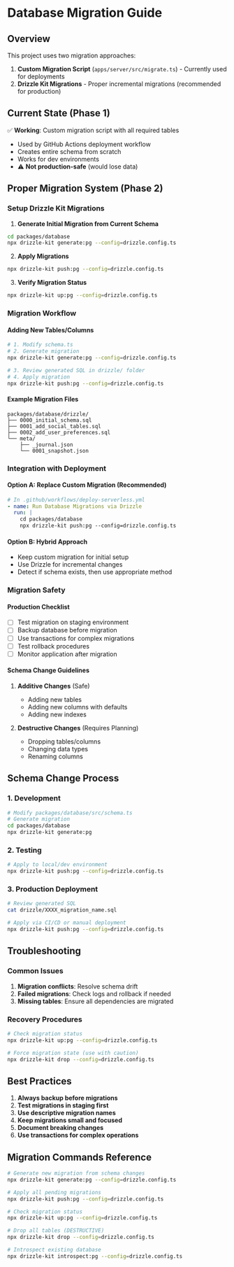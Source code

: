 # Database Migration Guide

## Overview

This project uses two migration approaches:
1. **Custom Migration Script** (`apps/server/src/migrate.ts`) - Currently used for deployments
2. **Drizzle Kit Migrations** - Proper incremental migrations (recommended for production)

## Current State (Phase 1)

✅ **Working**: Custom migration script with all required tables
- Used by GitHub Actions deployment workflow
- Creates entire schema from scratch
- Works for dev environments
- ⚠️ **Not production-safe** (would lose data)

## Proper Migration System (Phase 2)

### Setup Drizzle Kit Migrations

1. **Generate Initial Migration from Current Schema**
```bash
cd packages/database
npx drizzle-kit generate:pg --config=drizzle.config.ts
```

2. **Apply Migrations**
```bash
npx drizzle-kit push:pg --config=drizzle.config.ts
```

3. **Verify Migration Status**
```bash
npx drizzle-kit up:pg --config=drizzle.config.ts
```

### Migration Workflow

#### Adding New Tables/Columns
```bash
# 1. Modify schema.ts
# 2. Generate migration
npx drizzle-kit generate:pg --config=drizzle.config.ts

# 3. Review generated SQL in drizzle/ folder
# 4. Apply migration
npx drizzle-kit push:pg --config=drizzle.config.ts
```

#### Example Migration Files
```
packages/database/drizzle/
├── 0000_initial_schema.sql
├── 0001_add_social_tables.sql
├── 0002_add_user_preferences.sql
└── meta/
    ├── _journal.json
    └── 0001_snapshot.json
```

### Integration with Deployment

#### Option A: Replace Custom Migration (Recommended)
```yaml
# In .github/workflows/deploy-serverless.yml
- name: Run Database Migrations via Drizzle
  run: |
    cd packages/database
    npx drizzle-kit push:pg --config=drizzle.config.ts
```

#### Option B: Hybrid Approach
- Keep custom migration for initial setup
- Use Drizzle for incremental changes
- Detect if schema exists, then use appropriate method

### Migration Safety

#### Production Checklist
- [ ] Test migration on staging environment
- [ ] Backup database before migration
- [ ] Use transactions for complex migrations
- [ ] Test rollback procedures
- [ ] Monitor application after migration

#### Schema Change Guidelines
1. **Additive Changes** (Safe)
   - Adding new tables
   - Adding new columns with defaults
   - Adding new indexes

2. **Destructive Changes** (Requires Planning)
   - Dropping tables/columns
   - Changing data types
   - Renaming columns

## Schema Change Process

### 1. Development
```bash
# Modify packages/database/src/schema.ts
# Generate migration
cd packages/database
npx drizzle-kit generate:pg
```

### 2. Testing
```bash
# Apply to local/dev environment
npx drizzle-kit push:pg --config=drizzle.config.ts
```

### 3. Production Deployment
```bash
# Review generated SQL
cat drizzle/XXXX_migration_name.sql

# Apply via CI/CD or manual deployment
npx drizzle-kit push:pg --config=drizzle.config.ts
```

## Troubleshooting

### Common Issues
1. **Migration conflicts**: Resolve schema drift
2. **Failed migrations**: Check logs and rollback if needed
3. **Missing tables**: Ensure all dependencies are migrated

### Recovery Procedures
```bash
# Check migration status
npx drizzle-kit up:pg --config=drizzle.config.ts

# Force migration state (use with caution)
npx drizzle-kit drop --config=drizzle.config.ts
```

## Best Practices

1. **Always backup before migrations**
2. **Test migrations in staging first**
3. **Use descriptive migration names**
4. **Keep migrations small and focused**
5. **Document breaking changes**
6. **Use transactions for complex operations**

## Migration Commands Reference

```bash
# Generate new migration from schema changes
npx drizzle-kit generate:pg --config=drizzle.config.ts

# Apply all pending migrations
npx drizzle-kit push:pg --config=drizzle.config.ts

# Check migration status
npx drizzle-kit up:pg --config=drizzle.config.ts

# Drop all tables (DESTRUCTIVE)
npx drizzle-kit drop --config=drizzle.config.ts

# Introspect existing database
npx drizzle-kit introspect:pg --config=drizzle.config.ts
```
